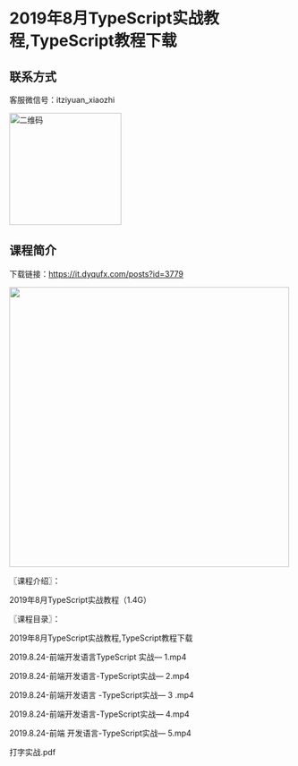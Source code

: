 # 2019年8月TypeScript实战教程,TypeScript教程下载

## 联系方式

客服微信号：itziyuan_xiaozhi

<img src="https://ziyuanyun.oss-cn-guangzhou.aliyuncs.com/common/20240614073449/666b82192834a.jpg" width="200" height="200" alt="二维码">

## 课程简介

下载链接：https://it.dyqufx.com/posts?id=3779

<img src="https://ziyuanyun.oss-cn-guangzhou.aliyuncs.com/yun/20240515185330/6644942addd88.jpg" width="500" alt="">

  〖课程介绍〗：

 2019年8月TypeScript实战教程（1.4G）

 〖课程目录〗：

 2019年8月TypeScript实战教程,TypeScript教程下载



 2019.8.24-前端开发语言TypeScript 实战&#8212; 1.mp4

 2019.8.24-前端开发语言-TypeScript实战&#8212; 2.mp4

 2019.8.24-前端开发语言 -TypeScript实战&#8212; 3 .mp4

 2019.8.24-前端开发语言-TypeScript实战&#8212; 4.mp4

 2019.8.24-前端 开发语言-TypeScript实战&#8212; 5.mp4

 打字实战.pdf

  